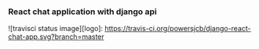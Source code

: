 ### React chat application with django api

![travisci status image][logo]: https://travis-ci.org/powersjcb/django-react-chat-app.svg?branch=master
